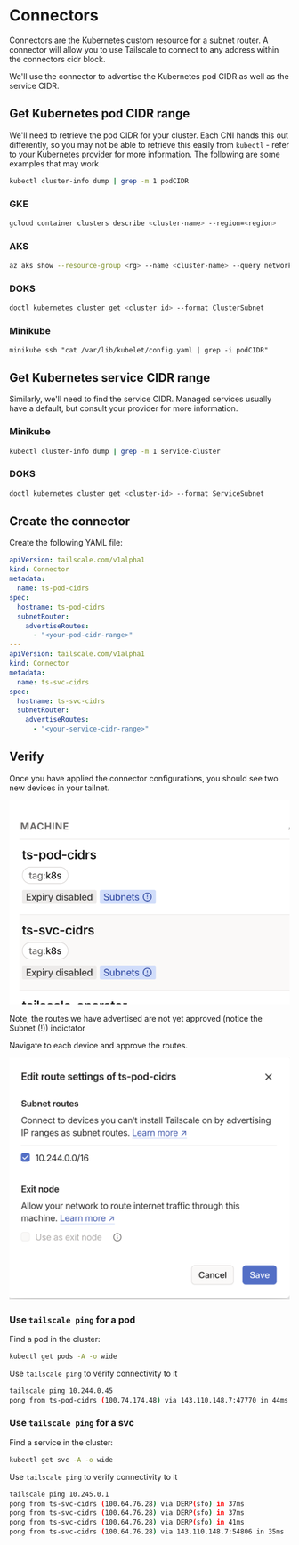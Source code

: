 # Connectors

Connectors are the Kubernetes custom resource for a subnet router. A connector will allow you to use Tailscale to connect to any address within the connectors cidr block.

We'll use the connector to advertise the Kubernetes pod CIDR as well as the service CIDR.

## Get Kubernetes pod CIDR range

We'll need to retrieve the pod CIDR for your cluster. Each CNI hands this out differently, so you may not be able to retrieve this easily from `kubectl` - refer to your Kubernetes provider for more information. The following are some examples that may work

```bash
kubectl cluster-info dump | grep -m 1 podCIDR
```

### GKE

```bash
gcloud container clusters describe <cluster-name> --region=<region>
```

### AKS

```bash
az aks show --resource-group <rg> --name <cluster-name> --query networkProfile.podCidr
```

### DOKS

```bash
doctl kubernetes cluster get <cluster id> --format ClusterSubnet
```

### Minikube

```
minikube ssh "cat /var/lib/kubelet/config.yaml | grep -i podCIDR"
```

## Get Kubernetes service CIDR range

Similarly, we'll need to find the service CIDR. Managed services usually have a default, but consult your provider for more information.

### Minikube

```bash
kubectl cluster-info dump | grep -m 1 service-cluster
```

### DOKS

```bash
doctl kubernetes cluster get <cluster-id> --format ServiceSubnet
```

## Create the connector

Create the following YAML file:

```yaml
apiVersion: tailscale.com/v1alpha1
kind: Connector
metadata:
  name: ts-pod-cidrs
spec:
  hostname: ts-pod-cidrs
  subnetRouter:
    advertiseRoutes:
      - "<your-pod-cidr-range>"
---
apiVersion: tailscale.com/v1alpha1
kind: Connector
metadata:
  name: ts-svc-cidrs
spec:
  hostname: ts-svc-cidrs
  subnetRouter:
    advertiseRoutes:
      - "<your-service-cidr-range>"
```

## Verify

Once you have applied the connector configurations, you should see two new devices in your tailnet.

![connectors](./img/connectors.png)

Note, the routes we have advertised are not yet approved (notice the Subnet (!)) indictator

Navigate to each device and approve the routes.

![approved](./img/routes-approved.png)

### Use `tailscale ping` for a pod

Find a pod in the cluster:

```bash
kubectl get pods -A -o wide
```

Use `tailscale ping` to verify connectivity to it

```bash
tailscale ping 10.244.0.45
pong from ts-pod-cidrs (100.74.174.48) via 143.110.148.7:47770 in 44ms
```

### Use `tailscale ping` for a svc

Find a service in the cluster:

```bash
kubectl get svc -A -o wide
```

Use `tailscale ping` to verify connectivity to it

```bash
tailscale ping 10.245.0.1
pong from ts-svc-cidrs (100.64.76.28) via DERP(sfo) in 37ms
pong from ts-svc-cidrs (100.64.76.28) via DERP(sfo) in 37ms
pong from ts-svc-cidrs (100.64.76.28) via DERP(sfo) in 41ms
pong from ts-svc-cidrs (100.64.76.28) via 143.110.148.7:54806 in 35ms
```

